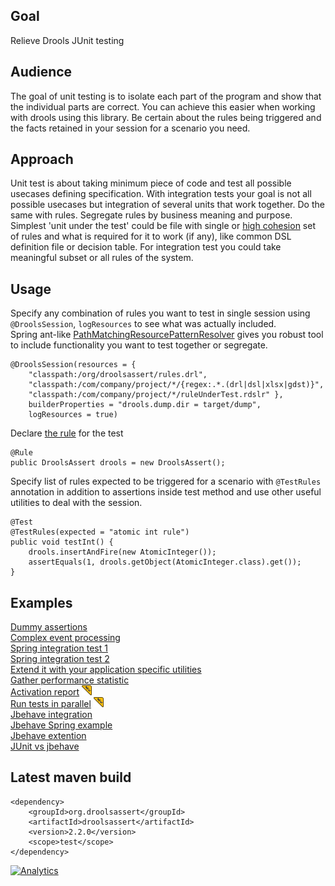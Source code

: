 ## Goal

Relieve Drools JUnit testing 

## Audience

The goal of unit testing is to isolate each part of the program and show that the individual parts are correct. You can achieve this easier when working with drools using this library. Be certain about the rules being triggered and the facts retained in your session for a scenario you need.

## Approach

Unit test is about taking minimum piece of code and test all possible usecases defining specification. With integration tests your goal is not all possible usecases but integration of several units that work together. Do the same with rules. Segregate rules by business meaning and purpose. Simplest 'unit under the test' could be file with single or [high cohesion](https://stackoverflow.com/questions/10830135/what-is-high-cohesion-and-how-to-use-it-make-it) set of rules and what is required for it to work (if any), like common DSL definition file or decision table. For integration test you could take meaningful subset or all rules of the system. 

## Usage

Specify any combination of rules you want to test in single session using `@DroolsSession`, `logResources` to see what was actually included.  
Spring ant-like [PathMatchingResourcePatternResolver](https://docs.spring.io/spring-framework/docs/current/javadoc-api/org/springframework/core/io/support/PathMatchingResourcePatternResolver.html) gives you robust tool to include functionality you want to test together or segregate.  

    @DroolsSession(resources = {
        "classpath:/org/droolsassert/rules.drl",
        "classpath:/com/company/project/*/{regex:.*.(drl|dsl|xlsx|gdst)}",
        "classpath:/com/company/project/*/ruleUnderTest.rdslr" },
        builderProperties = "drools.dump.dir = target/dump",
        logResources = true)

Declare [the rule](https://www.baeldung.com/junit-4-rules) for the test

    @Rule
    public DroolsAssert drools = new DroolsAssert();

Specify list of rules expected to be triggered for a scenario with `@TestRules` annotation in addition to assertions inside test method and use other useful utilities to deal with the session.

    @Test
    @TestRules(expected = "atomic int rule")
    public void testInt() {
        drools.insertAndFire(new AtomicInteger());
        assertEquals(1, drools.getObject(AtomicInteger.class).get());
    }

## Examples

[Dummy assertions](https://github.com/droolsassert/droolsassert/wiki/1.1-Dummy-assertions)  
[Complex event processing](https://github.com/droolsassert/droolsassert/wiki/1.2-Complex-event-processing)  
[Spring integration test 1](https://github.com/droolsassert/droolsassert/wiki/1.3-Spring-integration-test-1)  
[Spring integration test 2](https://github.com/droolsassert/droolsassert/wiki/1.4-Spring-integration-test-2)  
[Extend it with your application specific utilities](https://github.com/droolsassert/droolsassert/wiki/2.1-Extension-example)  
[Gather performance statistic](https://github.com/droolsassert/droolsassert/wiki/2.2-Performance-stats)  
[Activation report](https://github.com/droolsassert/droolsassert/wiki/2.3-Activation-report) <img src="wiki-data/new.png"/>  
[Run tests in parallel](https://github.com/droolsassert/droolsassert/wiki/2.4-Parallel-run) <img src="wiki-data/new.png"/>  
[Jbehave integration](https://github.com/droolsassert/droolsassert/wiki/3.1-Jbehave-integration)  
[Jbehave Spring example](https://github.com/droolsassert/droolsassert/wiki/3.2-Jbehave-Spring-example)  
[Jbehave extention](https://github.com/droolsassert/droolsassert/wiki/3.3-Jbehave-extention)  
[JUnit vs jbehave](https://github.com/droolsassert/droolsassert/wiki/3.4-JUnit-vs-jbehave)  

## Latest maven build

    <dependency>
        <groupId>org.droolsassert</groupId>
        <artifactId>droolsassert</artifactId>
        <version>2.2.0</version>
        <scope>test</scope>
    </dependency>

[![Analytics](https://ga-beacon.appspot.com/UA-160010393-1/droolsassert?pixel)](https://github.com/igrigorik/ga-beacon)
